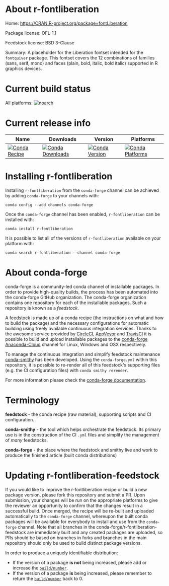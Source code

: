 About r-fontliberation
======================

Home: https://CRAN.R-project.org/package=fontLiberation

Package license: OFL-1.1

Feedstock license: BSD 3-Clause

Summary: A placeholder for the Liberation fontset intended for the `fontquiver` package. This fontset covers the 12 combinations of families (sans, serif, mono) and faces (plain, bold, italic, bold italic) supported in R graphics devices.



Current build status
====================

All platforms:
[![noarch](https://img.shields.io/circleci/project/github/conda-forge/r-fontliberation-feedstock/master.svg?label=noarch)](https://circleci.com/gh/conda-forge/r-fontliberation-feedstock)

Current release info
====================

| Name | Downloads | Version | Platforms |
| --- | --- | --- | --- |
| [![Conda Recipe](https://img.shields.io/badge/recipe-r--fontliberation-green.svg)](https://anaconda.org/conda-forge/r-fontliberation) | [![Conda Downloads](https://img.shields.io/conda/dn/conda-forge/r-fontliberation.svg)](https://anaconda.org/conda-forge/r-fontliberation) | [![Conda Version](https://img.shields.io/conda/vn/conda-forge/r-fontliberation.svg)](https://anaconda.org/conda-forge/r-fontliberation) | [![Conda Platforms](https://img.shields.io/conda/pn/conda-forge/r-fontliberation.svg)](https://anaconda.org/conda-forge/r-fontliberation) |

Installing r-fontliberation
===========================

Installing `r-fontliberation` from the `conda-forge` channel can be achieved by adding `conda-forge` to your channels with:

```
conda config --add channels conda-forge
```

Once the `conda-forge` channel has been enabled, `r-fontliberation` can be installed with:

```
conda install r-fontliberation
```

It is possible to list all of the versions of `r-fontliberation` available on your platform with:

```
conda search r-fontliberation --channel conda-forge
```


About conda-forge
=================

conda-forge is a community-led conda channel of installable packages.
In order to provide high-quality builds, the process has been automated into the
conda-forge GitHub organization. The conda-forge organization contains one repository
for each of the installable packages. Such a repository is known as a *feedstock*.

A feedstock is made up of a conda recipe (the instructions on what and how to build
the package) and the necessary configurations for automatic building using freely
available continuous integration services. Thanks to the awesome service provided by
[CircleCI](https://circleci.com/), [AppVeyor](https://www.appveyor.com/)
and [TravisCI](https://travis-ci.org/) it is possible to build and upload installable
packages to the [conda-forge](https://anaconda.org/conda-forge)
[Anaconda-Cloud](https://anaconda.org/) channel for Linux, Windows and OSX respectively.

To manage the continuous integration and simplify feedstock maintenance
[conda-smithy](https://github.com/conda-forge/conda-smithy) has been developed.
Using the ``conda-forge.yml`` within this repository, it is possible to re-render all of
this feedstock's supporting files (e.g. the CI configuration files) with ``conda smithy rerender``.

For more information please check the [conda-forge documentation](https://conda-forge.org/docs/).

Terminology
===========

**feedstock** - the conda recipe (raw material), supporting scripts and CI configuration.

**conda-smithy** - the tool which helps orchestrate the feedstock.
                   Its primary use is in the construction of the CI ``.yml`` files
                   and simplify the management of *many* feedstocks.

**conda-forge** - the place where the feedstock and smithy live and work to
                  produce the finished article (built conda distributions)


Updating r-fontliberation-feedstock
===================================

If you would like to improve the r-fontliberation recipe or build a new
package version, please fork this repository and submit a PR. Upon submission,
your changes will be run on the appropriate platforms to give the reviewer an
opportunity to confirm that the changes result in a successful build. Once
merged, the recipe will be re-built and uploaded automatically to the
`conda-forge` channel, whereupon the built conda packages will be available for
everybody to install and use from the `conda-forge` channel.
Note that all branches in the conda-forge/r-fontliberation-feedstock are
immediately built and any created packages are uploaded, so PRs should be based
on branches in forks and branches in the main repository should only be used to
build distinct package versions.

In order to produce a uniquely identifiable distribution:
 * If the version of a package **is not** being increased, please add or increase
   the [``build/number``](https://conda.io/docs/user-guide/tasks/build-packages/define-metadata.html#build-number-and-string).
 * If the version of a package **is** being increased, please remember to return
   the [``build/number``](https://conda.io/docs/user-guide/tasks/build-packages/define-metadata.html#build-number-and-string)
   back to 0.
